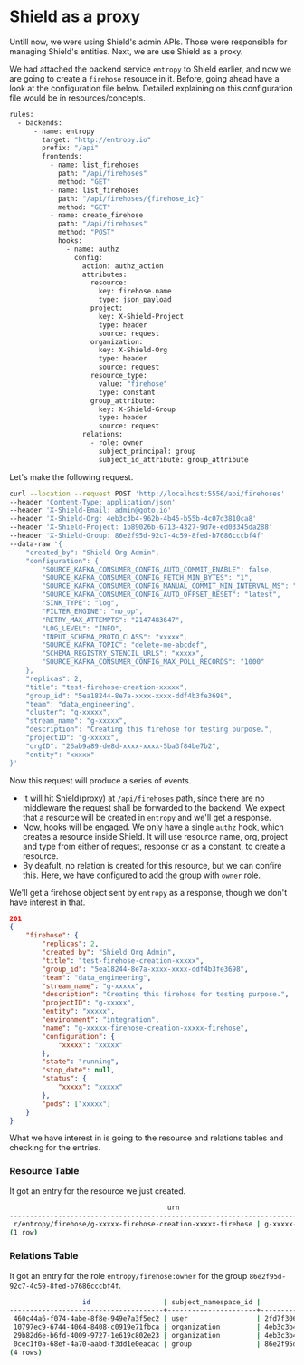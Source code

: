 # Shield as a proxy

Untill now, we were using Shield's admin APIs. Those were responsible for managing Shield's entities. Next, we are use Shield as a proxy.

We had attached the backend service `entropy` to Shield earlier, and now we are going to create a `firehose` resource in it.
Before, going ahead have a look at the configuration file below. Detailed explaining on this configuration file would be in resources/concepts.

```sh
rules:
  - backends:
      - name: entropy
        target: "http://entropy.io"
        prefix: "/api"
        frontends:
          - name: list_firehoses
            path: "/api/firehoses"
            method: "GET"
          - name: list_firehoses
            path: "/api/firehoses/{firehose_id}"
            method: "GET"
          - name: create_firehose
            path: "/api/firehoses"
            method: "POST"
            hooks:
              - name: authz
                config:
                  action: authz_action
                  attributes:
                    resource:
                      key: firehose.name
                      type: json_payload
                    project:
                      key: X-Shield-Project
                      type: header
                      source: request
                    organization:
                      key: X-Shield-Org
                      type: header
                      source: request
                    resource_type:
                      value: "firehose"
                      type: constant
                    group_attribute:
                      key: X-Shield-Group
                      type: header
                      source: request
                  relations:
                    - role: owner
                      subject_principal: group
                      subject_id_attribute: group_attribute
```

Let's make the following request.

```sh
curl --location --request POST 'http://localhost:5556/api/firehoses'
--header 'Content-Type: application/json'
--header 'X-Shield-Email: admin@goto.io'
--header 'X-Shield-Org: 4eb3c3b4-962b-4b45-b55b-4c07d3810ca8'
--header 'X-Shield-Project: 1b89026b-6713-4327-9d7e-ed03345da288'
--header 'X-Shield-Group: 86e2f95d-92c7-4c59-8fed-b7686cccbf4f'
--data-raw '{
    "created_by": "Shield Org Admin",
    "configuration": {
        "SOURCE_KAFKA_CONSUMER_CONFIG_AUTO_COMMIT_ENABLE": false,
        "SOURCE_KAFKA_CONSUMER_CONFIG_FETCH_MIN_BYTES": "1",
        "SOURCE_KAFKA_CONSUMER_CONFIG_MANUAL_COMMIT_MIN_INTERVAL_MS": "-1",
        "SOURCE_KAFKA_CONSUMER_CONFIG_AUTO_OFFSET_RESET": "latest",
        "SINK_TYPE": "log",
        "FILTER_ENGINE": "no_op",
        "RETRY_MAX_ATTEMPTS": "2147483647",
        "LOG_LEVEL": "INFO",
        "INPUT_SCHEMA_PROTO_CLASS": "xxxxx",
        "SOURCE_KAFKA_TOPIC": "delete-me-abcdef",
        "SCHEMA_REGISTRY_STENCIL_URLS": "xxxxx",
        "SOURCE_KAFKA_CONSUMER_CONFIG_MAX_POLL_RECORDS": "1000"
    },
    "replicas": 2,
    "title": "test-firehose-creation-xxxxx",
    "group_id": "5ea18244-8e7a-xxxx-xxxx-ddf4b3fe3698",
    "team": "data_engineering",
    "cluster": "g-xxxxx",
    "stream_name": "g-xxxxx",
    "description": "Creating this firehose for testing purpose.",
    "projectID": "g-xxxxx",
    "orgID": "26ab9a89-de8d-xxxx-xxxx-5ba3f84be7b2",
    "entity": "xxxxx"
}'
```

Now this request will produce a series of events.

- It will hit Shield(proxy) at `/api/firehoses` path, since there are no middleware the request shall be forwarded to the backend.
We expect that a resource will be created in `entropy` and we'll get a response.
- Now, hooks will be engaged. We only have a single `authz` hook, which creates a resource inside Shield. It will use resource name, org, project and type from either of request, response or as a constant, to create a resource.
- By deafult, no relation is created for this resource, but we can confire this. Here, we have configured to add the group with `owner` role.

We'll get a firehose object sent by `entropy` as a response, though we don't have interest in that.

```json
201
{
    "firehose": {
        "replicas": 2,
        "created_by": "Shield Org Admin",
        "title": "test-firehose-creation-xxxxx",
        "group_id": "5ea18244-8e7a-xxxx-xxxx-ddf4b3fe3698",
        "team": "data_engineering",
        "stream_name": "g-xxxxx",
        "description": "Creating this firehose for testing purpose.",
        "projectID": "g-xxxxx",
        "entity": "xxxxx",
        "environment": "integration",
        "name": "g-xxxxx-firehose-creation-xxxxx-firehose",
        "configuration": {
            "xxxxx": "xxxxx"
        },
        "state": "running",
        "stop_date": null,
        "status": {
            "xxxxx": "xxxxx"
        },
        "pods": ["xxxxx"]
    }
}
```

What we have interest in is going to the resource and relations tables and checking for the entries.

### Resource Table

It got an entry for the resource we just created.

```sh
                                       urn                                       |                             name                             |              project_id              |                org_id                |   namespace_id   |          created_at           |          updated_at           | deleted_at |               user_id                |                  id                  
---------------------------------------------------------------------------------+--------------------------------------------------------------+--------------------------------------+--------------------------------------+------------------+-------------------------------+-------------------------------+------------+--------------------------------------+--------------------------------------
 r/entropy/firehose/g-xxxxx-firehose-creation-xxxxx-firehose | g-xxxxx-firehose-creation-xxxxx-firehose | 1b89026b-6713-4327-9d7e-ed03345da288 | 4eb3c3b4-962b-4b45-b55b-4c07d3810ca8 | entropy/firehose | 2022-12-08 13:25:37.335962+00 | 2022-12-08 13:25:37.335962+00 |            | 2fd7f306-61db-4198-9623-6f5f1809df11 | 28105b9a-1717-47cf-a5d9-49249b6638df
(1 row)
```

### Relations Table

It got an entry for the role `entropy/firehose:owner` for the group `86e2f95d-92c7-4c59-8fed-b7686cccbf4f`.

```sh
                  id                  | subject_namespace_id |              subject_id              | object_namespace_id |              object_id               |        role_id         |          created_at           |          updated_at           | deleted_at 
--------------------------------------+----------------------+--------------------------------------+---------------------+--------------------------------------+------------------------+-------------------------------+-------------------------------+------------
 460c44a6-f074-4abe-8f8e-949e7a3f5ec2 | user                 | 2fd7f306-61db-4198-9623-6f5f1809df11 | organization        | 4eb3c3b4-962b-4b45-b55b-4c07d3810ca8 | organization:owner     | 2022-12-07 14:10:42.881572+00 | 2022-12-07 14:10:42.881572+00 | 
 10797ec9-6744-4064-8408-c0919e71fbca | organization         | 4eb3c3b4-962b-4b45-b55b-4c07d3810ca8 | project             | 1b89026b-6713-4327-9d7e-ed03345da288 | project:organization   | 2022-12-07 14:31:46.517828+00 | 2022-12-07 14:31:46.517828+00 | 
 29b82d6e-b6fd-4009-9727-1e619c802e23 | organization         | 4eb3c3b4-962b-4b45-b55b-4c07d3810ca8 | group               | 86e2f95d-92c7-4c59-8fed-b7686cccbf4f | group:organization     | 2022-12-07 17:03:59.537254+00 | 2022-12-07 17:03:59.537254+00 | 
 0cec1f0a-68ef-4a70-aabd-f3dd1e0eacac | group                | 86e2f95d-92c7-4c59-8fed-b7686cccbf4f | entropy/firehose    | 28105b9a-1717-47cf-a5d9-49249b6638df | entropy/firehose:owner | 2022-12-08 13:25:37.550927+00 | 2022-12-08 13:25:37.550927+00 | 
(4 rows)
```